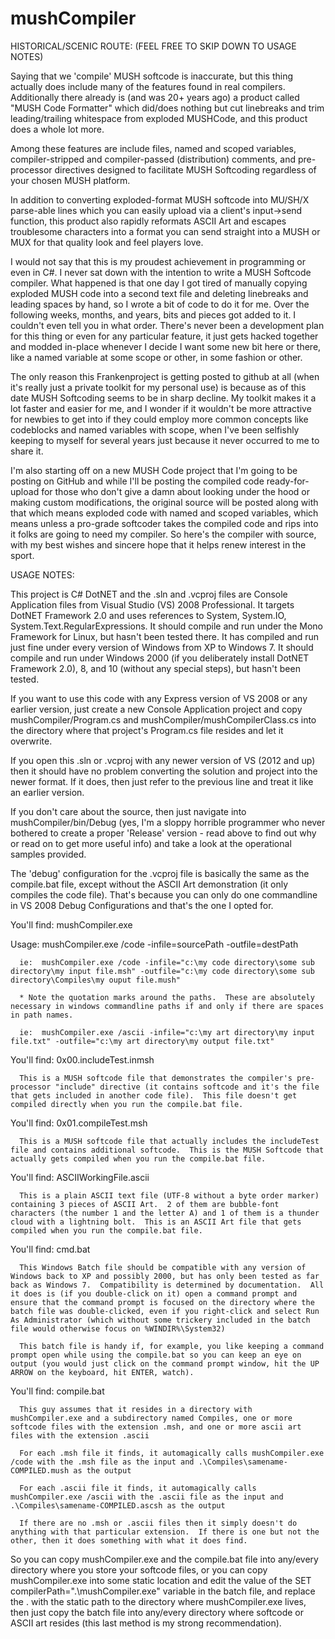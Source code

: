 # mushCompiler

HISTORICAL/SCENIC ROUTE:  (FEEL FREE TO SKIP DOWN TO USAGE NOTES)

Saying that we 'compile' MUSH softcode is inaccurate, but this thing actually does include many of the features found in real compilers.  Additionally there already is (and was 20+ years ago) a product called "MUSH Code Formatter" which did/does nothing but cut linebreaks and trim leading/trailing whitespace from exploded MUSHCode, and this product does a whole lot more.

Among these features are include files, named and scoped variables, compiler-stripped and compiler-passed (distribution) comments, and pre-processor directives designed to facilitate MUSH Softcoding regardless of your chosen MUSH platform.  

In addition to converting exploded-format MUSH softcode into MU/SH/X parse-able lines which you can easily upload via a client's input->send function, this product also rapidly reformats ASCII Art and escapes troublesome characters into a format you can send straight into a MUSH or MUX for that quality look and feel players love.

I would not say that this is my proudest achievement in programming or even in C#.  I never sat down with the intention to write a MUSH Softcode compiler.  What happened is that one day I got tired of manually copying exploded MUSH code into a second text file and deleting linebreaks and leading spaces by hand, so I wrote a bit of code to do it for me.  Over the following weeks, months, and years, bits and pieces got added to it.  I couldn't even tell you in what order.  There's never been a development plan for this thing or even for any particular feature, it just gets hacked together and modded in-place whenever I decide I want some new bit here or there, like a named variable at some scope or other, in some fashion or other.

The only reason this Frankenproject is getting posted to github at all (when it's really just a private toolkit for my personal use) is because as of this date MUSH Softcoding seems to be in sharp decline.  My toolkit makes it a lot faster and easier for me, and I wonder if it wouldn't be more attractive for newbies to get into if they could employ more common concepts like codeblocks and named variables with scope, when I've been selfishly keeping to myself for several years just because it never occurred to me to share it.

I'm also starting off on a new MUSH Code project that I'm going to be posting on GitHub and while I'll be posting the compiled code ready-for-upload for those who don't give a damn about looking under the hood or making custom modifications, the original source will be posted along with that which means exploded code with named and scoped variables, which means unless a pro-grade softcoder takes the compiled code and rips into it folks are going to need my compiler.  So here's the compiler with source, with my best wishes and sincere hope that it helps renew interest in the sport.

USAGE NOTES:

This project is C# DotNET and the .sln and .vcproj files are Console Application files from Visual Studio (VS) 2008 Professional.  It targets DotNET Framework 2.0 and uses references to System, System.IO, System.Text.RegularExpressions.  It should compile and run under the Mono Framework for Linux, but hasn't been tested there.  It has compiled and run just fine under every version of Windows from XP to Windows 7.  It should compile and run under Windows 2000 (if you deliberately install DotNET Framework 2.0), 8, and 10 (without any special steps), but hasn't been tested.

If you want to use this code with any Express version of VS 2008 or any earlier version, just create a new Console Application project and copy mushCompiler/Program.cs and mushCompiler/mushCompilerClass.cs into the directory where that project's Program.cs file resides and let it overwrite.

If you open this .sln or .vcproj with any newer version of VS (2012 and up) then it should have no problem converting the solution and project into the newer format.  If it does, then just refer to the previous line and treat it like an earlier version.

If you don't care about the source, then just navigate into mushCompiler/bin/Debug (yes, I'm a sloppy horrible programmer who never bothered to create a proper 'Release' version - read above to find out why or read on to get more useful info) and take a look at the operational samples provided.

The 'debug' configuration for the .vcproj file is basically the same as the compile.bat file, except without the ASCII Art demonstration (it only compiles the code file).  That's because you can only do one commandline in VS 2008 Debug Configurations and that's the one I opted for.

You'll find:  mushCompiler.exe

Usage:
    mushCompiler.exe /code -infile=sourcePath -outfile=destPath

      ie:  mushCompiler.exe /code -infile="c:\my code directory\some sub directory\my input file.msh" -outfile="c:\my code directory\some sub directory\Compiles\my ouput file.mush"

      * Note the quotation marks around the paths.  These are absolutely necessary in windows commandline paths if and only if there are spaces in path names.

      ie:  mushCompiler.exe /ascii -infile="c:\my art directory\my input file.txt" -outfile="c:\my art directory\my output file.txt"

You'll find: 0x00.includeTest.inmsh

      This is a MUSH softcode file that demonstrates the compiler's pre-processor "include" directive (it contains softcode and it's the file that gets included in another code file).  This file doesn't get compiled directly when you run the compile.bat file.

You'll find: 0x01.compileTest.msh

      This is a MUSH softcode file that actually includes the includeTest file and contains additional softcode.  This is the MUSH Softcode that actually gets compiled when you run the compile.bat file.

You'll find:  ASCIIWorkingFile.ascii

      This is a plain ASCII text file (UTF-8 without a byte order marker) containing 3 pieces of ASCII Art.  2 of them are bubble-font characters (the number 1 and the letter A) and 1 of them is a thunder cloud with a lightning bolt.  This is an ASCII Art file that gets compiled when you run the compile.bat file.

You'll find: cmd.bat

      This Windows Batch file should be compatible with any version of Windows back to XP and possibly 2000, but has only been tested as far back as Windows 7.  Compatibility is determined by documentation.  All it does is (if you double-click on it) open a command prompt and ensure that the command prompt is focused on the directory where the batch file was double-clicked, even if you right-click and select Run As Administrator (which without some trickery included in the batch file would otherwise focus on %WINDIR%\System32)

      This batch file is handy if, for example, you like keeping a command prompt open while using the compile.bat so you can keep an eye on output (you would just click on the command prompt window, hit the UP ARROW on the keyboard, hit ENTER, watch).

You'll find: compile.bat

      This guy assumes that it resides in a directory with mushCompiler.exe and a subdirectory named Compiles, one or more softcode files with the extension .msh, and one or more ascii art files with the extension .ascii

      For each .msh file it finds, it automagically calls mushCompiler.exe /code with the .msh file as the input and .\Compiles\samename-COMPILED.mush as the output

      For each .ascii file it finds, it automagically calls mushCompiler.exe /ascii with the .ascii file as the input and .\Compiles\samename-COMPILED.ascsh as the output

      If there are no .msh or .ascii files then it simply doesn't do anything with that particular extension.  If there is one but not the other, then it does something with what it does find.

So you can copy mushCompiler.exe and the compile.bat file into any/every directory where you store your softcode files, or you can copy mushCompiler.exe into some static location and edit the value of the SET compilerPath=".\mushCompiler.exe" variable in the batch file, and replace the . with the static path to the directory where mushCompiler.exe lives, then just copy the batch file into any/every directory where softcode or ASCII art resides (this last method is my strong recommendation).

      